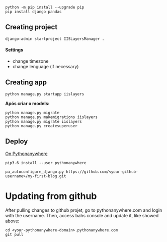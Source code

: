 
```
python -m pip install --upgrade pip
pip install django pandas
```

## Creating project

```
django-admin startproject IISLayersManager .
```

#### Settings
* change timezone
* change lenguage (if necessary)

## Creating app

```commandline
python manage.py startapp iislayers
```

**Após criar o models:**
```
python manage.py migrate
python manage.py makemigrations iislayers
python manage.py migrate iislayers
python manage.py createsuperuser
```

## Deploy

[On Pythonanywhere](https://tutorial.djangogirls.org/pt/deploy/#configurando-o-seu-blog-no-pythonanywhere)
```commandline
pip3.6 install --user pythonanywhere

pa_autoconfigure_django.py https://github.com/<your-github-username>/my-first-blog.git
```

# Updating from github
After pulling changes to github projet, go to pythonanywhere.com and login with the username. Then, access bahs console and update it, like showed above: 
```commandline
cd <your-pythonanywhere-domain>.pythonanywhere.com
git pull
```